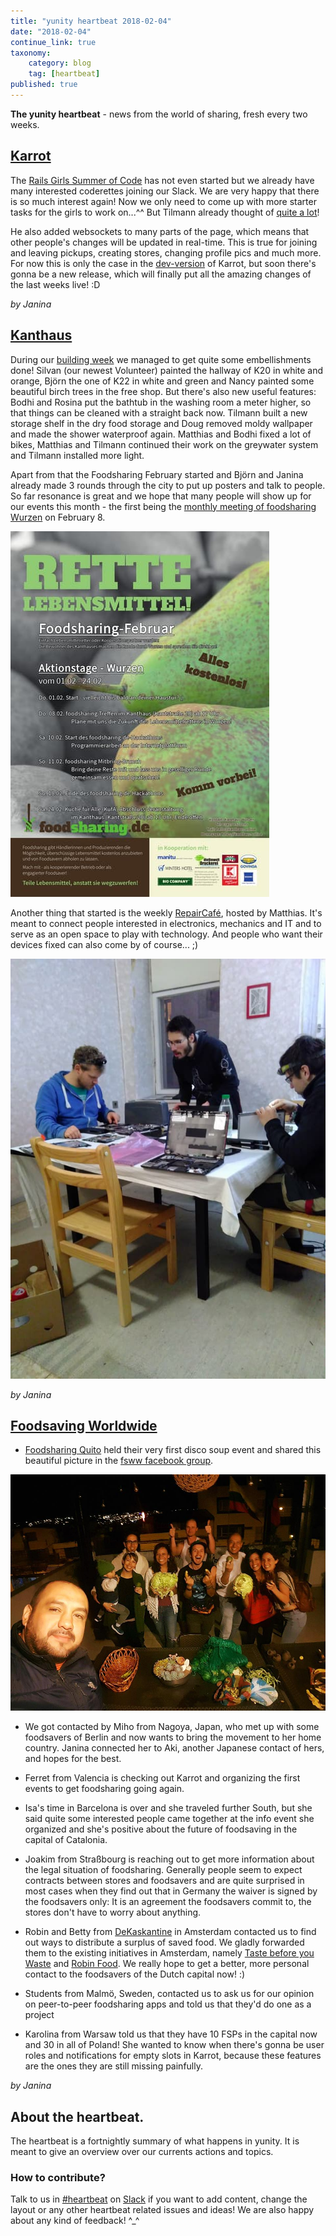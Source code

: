```yaml
---
title: "yunity heartbeat 2018-02-04"
date: "2018-02-04"
continue_link: true
taxonomy:
    category: blog
    tag: [heartbeat]
published: true
---
```


**The yunity heartbeat** - news from the world of sharing, fresh every two weeks.

## [Karrot](https://karrot.world)
The [Rails Girls Summer of Code](https://railsgirlssummerofcode.org/) has not even started but we already have many interested coderettes joining our Slack. We are very happy that there is so much interest again! Now we only need to come up with more starter tasks for the girls to work on...^^ But Tilmann already thought of [quite a lot](https://github.com/yunity/karrot-frontend/issues?utf8=%E2%9C%93&q=is%3Aissue+is%3Aopen+label%3Astarter-task)!

He also added websockets to many parts of the page, which means that other people's changes will be updated in real-time. This is true for joining and leaving pickups, creating stores, changing profile pics and much more. For now this is only the case in the [dev-version](https://dev.karrot.world) of Karrot, but soon there's gonna be a new release, which will finally put all the amazing changes of the last weeks live! :D

_by Janina_

## [Kanthaus](https://kanthaus.online)
During our [building week](https://kanthaus.online/events/2018-01-29_building-week) we managed to get quite some embellishments done! Silvan (our newest Volunteer) painted the hallway of K20 in white and orange, Björn the one of K22 in white and green and Nancy painted some beautiful birch trees in the free shop. But there's also new useful features: Bodhi and Rosina put the bathtub in the washing room a meter higher, so that things can be cleaned with a straight back now. Tilmann built a new storage shelf in the dry food storage and Doug removed moldy wallpaper and made the shower waterproof again. Matthias and Bodhi fixed a lot of bikes, Matthias and Tilmann continued their work on the greywater system and Tilmann installed more light.

Apart from that the Foodsharing February started and Björn and Janina already made 3 rounds through the city to put up posters and talk to people. So far resonance is great and we hope that many people will show up for our events this month - the first being the [monthly meeting of foodsharing Wurzen](https://kanthaus.online/events/2018-02-08_fs-monthly-meeting) on February 8.

![Foodsharing February poster](fs_wu-Feb.jpg)

Another thing that started is the weekly [RepairCafé](https://kanthaus.online/projects/repaircafe), hosted by Matthias. It's meant to connect people interested in electronics, mechanics and IT and to serve as an open space to play with technology. And people who want their devices fixed can also come by of course... ;)

![First ever RepairCafé at Kanthaus](firstRepairCafe.jpg)

_by Janina_

## [Foodsaving Worldwide](https://foodsaving.world)

- [Foodsharing Quito](https://www.facebook.com/groups/666293733578955/) held their very first disco soup event and shared this beautiful picture in the [fsww facebook group](https://www.facebook.com/groups/foodsaving.worldwide/).

![Disco Soup in Quito](discosoupQuito.jpg)

- We got contacted by Miho from Nagoya, Japan, who met up with some foodsavers of Berlin and now wants to bring the movement to her home country. Janina connected her to Aki, another Japanese contact of hers, and hopes for the best.

- Ferret from Valencia is checking out Karrot and organizing the first events to get foodsharing going again.

- Isa's time in Barcelona is over and she traveled further South, but she said quite some interested people came together at the info event she organized and she's positive about the future of foodsaving in the capital of Catalonia.

- Joakim from Straßbourg is reaching out to get more information about the legal situation of foodsharing. Generally people seem to expect contracts between stores and foodsavers and are quite surprised in most cases when they find out that in Germany the waiver is signed by the foodsavers only: It is an agreement the foodsavers commit to, the stores don't have to worry about anything.

- Robin and Betty from [DeKaskantine](http://www.kaskantine.nl/) in Amsterdam contacted us to find out ways to distribute a surplus of saved food. We gladly forwarded them to the existing initiatives in Amsterdam, namely [Taste before you Waste](http://amsterdam.tastebeforeyouwaste.org/) and [Robin Food](https://robinfoodkollektief.nl/). We really hope to get a better, more personal contact to the foodsavers of the Dutch capital now! :)

- Students from Malmö, Sweden, contacted us to ask us for our opinion on peer-to-peer foodsharing apps and told us that they'd do one as a project

- Karolina from Warsaw told us that they have 10 FSPs in the capital now and 30 in all of Poland! She wanted to know when there's gonna be user roles and notifications for empty slots in Karrot, because these features are the ones they are still missing painfully.

_by Janina_

## About the heartbeat.
The heartbeat is a fortnightly summary of what happens in yunity. It is meant to give an overview over our currents actions and topics.

### How to contribute?
Talk to us in [#heartbeat](https://yunity.slack.com/messages/heartbeat/) on [Slack](https://slackin.yunity.org) if you want to add content, change the layout or any other heartbeat related issues and ideas! We are also happy about any kind of feedback! ^_^
